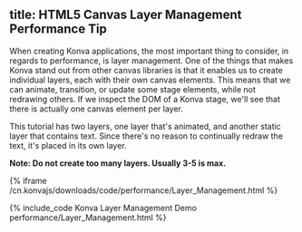 title: HTML5 Canvas Layer Management Performance Tip
---

When creating Konva applications, the most important thing to consider,
in regards to performance, is layer management.  One of the things that makes
Konva stand out from other canvas libraries is that it enables us to create
individual layers, each with their own canvas elements.  This means that we can
animate, transition, or update some stage elements, while not redrawing others.
If we inspect the DOM of a Konva stage, we'll see that there is actually one
canvas element per layer.

This tutorial has two layers, one layer that's animated, and another static layer
that contains text.  Since there's no reason to continually redraw the text, it's placed in its own layer.

**Note: Do not create too many layers. Usually 3-5 is max.**

{% iframe /cn.konvajs/downloads/code/performance/Layer_Management.html %}

{% include_code Konva Layer Management Demo performance/Layer_Management.html %}
